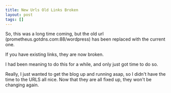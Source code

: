 ```yaml
---
title: New Urls Old Links Broken
layout: post
tags: []
---
```



So, this was a long time coming, but the old url (prometheus.gotdns.com:88/wordpress) has been replaced with the current one.

If you have existing links, they are now broken.

I had been meaning to do this for a while, and only just got time to do so.

Really, I just wanted to get the blog up and running asap, so I didn't have the time to the URLS all nice. Now that they are all fixed up, they won't be changing again.
